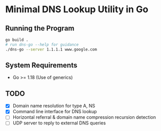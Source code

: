 # Minimal DNS Lookup Utility in Go
## Running the Program
```sh
go build .
# run dns-go --help for guidance
./dns-go --server 1.1.1.1 www.google.com
```

## System Requirements
- Go >= 1.18 (Use of generics)

## TODO
- [x] Domain name resolution for type A, NS
- [x] Command line interface for DNS lookup
- [ ] Horizontal referral & domain name compression recursion detection
- [ ] UDP server to reply to external DNS queries
